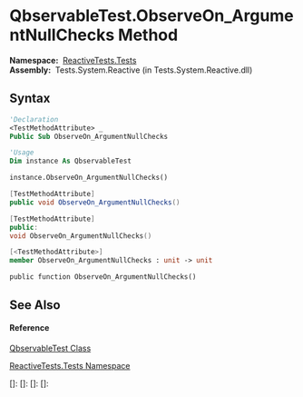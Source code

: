 # QbservableTest.ObserveOn\_ArgumentNullChecks Method

**Namespace:**  [ReactiveTests.Tests](ReactiveTests.Tests\ReactiveTests.Tests.md)  
**Assembly:**  Tests.System.Reactive (in Tests.System.Reactive.dll)

## Syntax

```vb
'Declaration
<TestMethodAttribute> _
Public Sub ObserveOn_ArgumentNullChecks
```

```vb
'Usage
Dim instance As QbservableTest

instance.ObserveOn_ArgumentNullChecks()
```

```csharp
[TestMethodAttribute]
public void ObserveOn_ArgumentNullChecks()
```

```c++
[TestMethodAttribute]
public:
void ObserveOn_ArgumentNullChecks()
```

```fsharp
[<TestMethodAttribute>]
member ObserveOn_ArgumentNullChecks : unit -> unit 
```

```jscript
public function ObserveOn_ArgumentNullChecks()
```

## See Also

#### Reference

[QbservableTest Class](QbservableTest\QbservableTest.md)

[ReactiveTests.Tests Namespace](ReactiveTests.Tests\ReactiveTests.Tests.md)

[]: 
[]: 
[]: 
[]: 